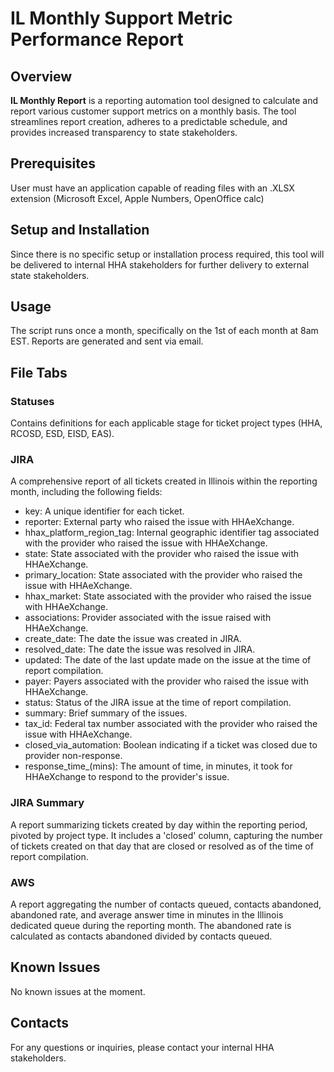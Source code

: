 # IL Monthly Support Metric Performance Report

## Overview

**IL Monthly Report** is a reporting automation tool designed to calculate and report various customer support metrics on a monthly basis. The tool streamlines report creation, adheres to a predictable schedule, and provides increased transparency to state stakeholders.

## Prerequisites

User must have an application capable of reading files with an .XLSX extension (Microsoft Excel, Apple Numbers, OpenOffice calc)

## Setup and Installation

Since there is no specific setup or installation process required, this tool will be delivered to internal HHA stakeholders for further delivery to external state stakeholders.

## Usage

The script runs once a month, specifically on the 1st of each month at 8am EST. Reports are generated and sent via email.

## File Tabs
### Statuses

Contains definitions for each applicable stage for ticket project types (HHA, RCOSD, ESD, EISD, EAS).

### JIRA

A comprehensive report of all tickets created in Illinois within the reporting month, including the following fields:
  - key: A unique identifier for each ticket.
  - reporter: External party who raised the issue with HHAeXchange.
  - hhax_platform_region_tag: Internal geographic identifier tag associated with the provider who raised the issue with HHAeXchange.
  - state: State associated with the provider who raised the issue with HHAeXchange.
  - primary_location: State associated with the provider who raised the issue with HHAeXchange.
  - hhax_market: State associated with the provider who raised the issue with HHAeXchange.
  -  associations: Provider associated with the issue raised with HHAeXchange.
  - create_date: The date the issue was created in JIRA.
  - resolved_date: The date the issue was resolved in JIRA.
  - updated: The date of the last update made on the issue at the time of report compilation.
  - payer: Payers associated with the provider who raised the issue with HHAeXchange.
  - status: Status of the JIRA issue at the time of report compilation.
  - summary: Brief summary of the issues.
  - tax_id: Federal tax number associated with the provider who raised the issue with HHAeXchange.
  - closed_via_automation: Boolean indicating if a ticket was closed due to provider non-response.
  - response_time_(mins): The amount of time, in minutes, it took for HHAeXchange to respond to the provider's issue.

### JIRA Summary

A report summarizing tickets created by day within the reporting period, pivoted by project type. It includes a 'closed' column, capturing the number of tickets created on that day that are closed or resolved as of the time of report compilation.

### AWS

A report aggregating the number of contacts queued, contacts abandoned, abandoned rate, and average answer time in minutes in the Illinois dedicated queue during the reporting month. The abandoned rate is calculated as contacts abandoned divided by contacts queued.

## Known Issues

No known issues at the moment.

## Contacts

For any questions or inquiries, please contact your internal HHA stakeholders.
